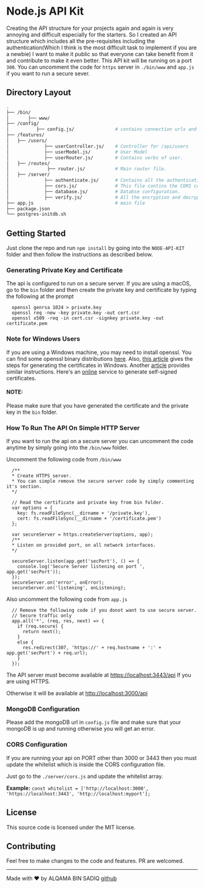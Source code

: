 # Node.js API Kit

Creating the API structure for your projects again and again is very annoying and difficult especially for the starters.
So I created an API structure which includes all the pre-requisites including the authentication(Which I think is the most difficult task to implement if you are a newbie)
I want to make it public so that everyone can take benefit from it and contribute to make it even better.
This API kit will be running on a port `300`. You can uncomment the code for `https` server in `./bin/www` and `app.js` if you want to run a secure sever.


## Directory Layout

```bash
.
├── /bin/
│       ├── www/                   
├── /config/
│          ├── config.js/               # contains connection urls and secret keys.
├── /features/                       
│   ├── /users/
│             ├── userController.js/    # Controller for /api/users
│             ├── userModel.js/         # User Model
│             ├── userRouter.js/        # Contains verbs of user.
│   ├── /routes/
│              ├── router.js/           # Main router file.
│   ├── /server/
│             ├── authenticate.js/      # Contains all the authentication methods and strategies.
│             ├── cors.js/              # This file contins the CORS configuration.
│             ├── database.js/          # Databse configuration.
│             ├── verify.js/            # All the encryption and decryption methods which we are using to generate and verify the tokens
├── app.js                              # main file
├── package.json               
└── postgres-initdb.sh         
```


## Getting Started

Just clone the repo and run `npm install` by going into the `NODE-API-KIT` folder and then follow the instructions as described below.

### Generating Private Key and Certificate

The api is configured to run on a secure server. If you are using a macOS, go to the `bin` folder and then create the private key and certificate by typing the following at the prompt

```
  openssl genrsa 1024 > private.key
  openssl req -new -key private.key -out cert.csr
  openssl x509 -req -in cert.csr -signkey private.key -out certificate.pem
```

### Note for Windows Users

If you are using a Windows machine, you may need to install openssl. You can find some openssl binary distributions [here](https://wiki.openssl.org/index.php/Binaries). Also, [this article](http://blog.didierstevens.com/2015/03/30/howto-make-your-own-cert-with-openssl-on-windows/) gives the steps for generating the certificates in Windows. Another [article](http://www.faqforge.com/windows/use-openssl-on-windows/) provides similar instructions. Here's an [online](http://www.selfsignedcertificate.com/) service to generate self-signed certificates.

#### NOTE: 
Please make sure that you have generated the certificate and the private key in the `bin` folder.

### How To Run The API On Simple HTTP Server

If you want to run the api on a secure server you can uncomment the code anytime by simply going into the `/bin/www` folder. 

Uncomment the following code from `/bin/www`
```
  /**
  * Create HTTPS server.
  * You can simple remove the secure server code by simply commenting it's section.
  */

  // Read the certificate and private key from bin folder.
  var options = {
    key: fs.readFileSync(__dirname + '/private.key'),
    cert: fs.readFileSync(__dirname + '/certificate.pem')
  };

  var secureServer = https.createServer(options, app);
  /**
  * Listen on provided port, on all network interfaces.
  */

  secureServer.listen(app.get('secPort'), () => {
    console.log('Secure Server listening on port ', app.get('secPort'));
  });
  secureServer.on('error', onError);
  secureServer.on('listening', onListening);
```
Also uncomment the following code from `app.js`

```
  // Remove the following code if you donot want to use secure server.
  // Secure traffic only
  app.all('*', (req, res, next) => {
    if (req.secure) {
      return next();
    }
    else {
      res.redirect(307, 'https://' + req.hostname + ':' + app.get('secPort') + req.url);
    }
  });
```


The API server must become available at [https://localhost:3443/api](https://localhost:3443/api) If you are using HTTPS.

Otherwise it will be available at  [http://localhost:3000/api](http://localhost:3000/api)

### MongoDB Configuration

Please add the mongoDB url in `config.js` file and make sure that your mongoDB is up and running otherwise you will get an error.

### CORS Configuration

If you are running your api on PORT other than 3000 or 3443 then you must update the whitelist which is inside the CORS configuration file.

Just go to the `./server/cors.js` and update the whitelist array. 

**Example:** `const whitelist = ['http://localhost:3000', 'https://localhost:3443', 'http://localhost:myport'];`

## License
This source code is licensed under the MIT license.

## Contributing
Feel free to make changes to the code and features. PR are welcomed.

---
Made with ♥ by ALQAMA BIN SADIQ [github](https://github.com/alqamabinsadiq/node-api-kit)
